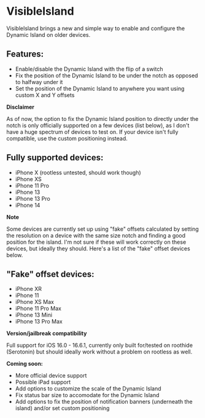 # VisibleIsland
VisibleIsland brings a new and simple way to enable and configure the Dynamic Island on older devices.

## Features:
- Enable/disable the Dynamic Island with the flip of a switch
- Fix the position of the Dynamic Island to be under the notch as opposed to halfway under it
- Set the position of the Dynamic Island to anywhere you want using custom X and Y offsets
  

**Disclaimer**

As of now, the option to fix the Dynamic Island position to directly under the notch is only officially supported on a few devices (list below), as I don't have a huge spectrum of devices to test on. If your device isn't fully compatible, use the custom positioning instead.
 

## Fully supported devices:
- iPhone X (rootless untested, should work though)
- iPhone XS
- iPhone 11 Pro
- iPhone 13
- iPhone 13 Pro
- iPhone 14
  
  
**Note**

Some devices are currently set up using "fake" offsets calculated by setting the resolution on a device with the same size notch and finding a good position for the island. I'm not sure if these will work correctly on these devices, but ideally they should. Here's a list of the "fake" offset devices below.
  
  
## "Fake" offset devices:
- iPhone XR
- iPhone 11
- iPhone XS Max
- iPhone 11 Pro Max
- iPhone 13 Mini
- iPhone 13 Pro Max
 
 
**Version/jailbreak compatibility**

Full support for iOS 16.0 - 16.6.1, currently only built for/tested on roothide (Serotonin) but should ideally work without a problem on rootless as well.
 
 
**Coming soon:**
- More official device support
- Possible iPad support
- Add options to customize the scale of the Dynamic Island
- Fix status bar size to accomodate for the Dynamic Island
- Add options to fix the position of notification banners (underneath the island) and/or set custom positioning
